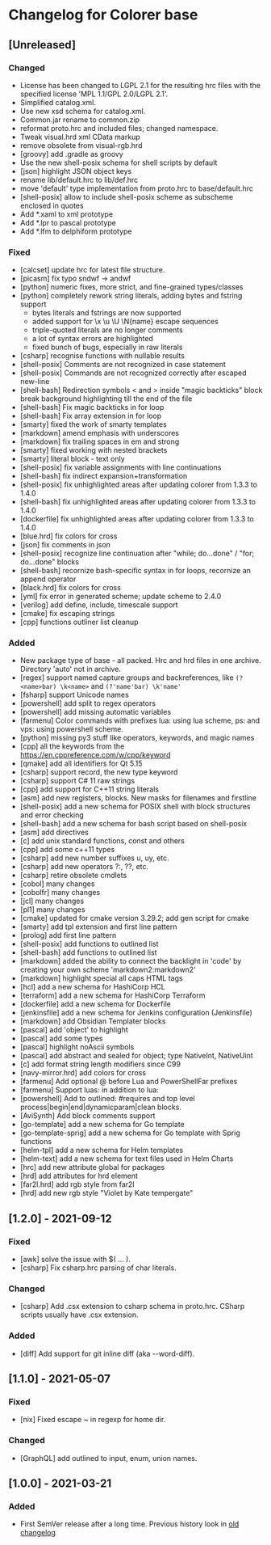 # Changelog for Colorer base

## [Unreleased]

### Changed
- License has been changed to LGPL 2.1 for the resulting hrc files with the specified license 'MPL 1.1/GPL 2.0/LGPL 2.1'.
- Simplified catalog.xml.
- Use new xsd schema for catalog.xml.
- Common.jar rename to common.zip
- reformat proto.hrc and included files; changed namespace.
- Tweak visual.hrd xml CData markup
- remove obsolete from visual-rgb.hrd
- [groovy] add .gradle as groovy
- Use the new shell-posix schema for shell scripts by default
- [json] highlight JSON object keys
- rename lib/default.hrc to lib/def.hrc
- move 'default' type implementation from proto.hrc to base/default.hrc
- [shell-posix] allow to include shell-posix scheme as subscheme enclosed in quotes
- Add *.xaml to xml prototype
- Add *.lpr to pascal prototype
- Add *.lfm to delphiform prototype
  
### Fixed
- [calcset] update hrc for latest file structure.
- [picasm] fix typo  sndwf -> andwf
- [python] numeric fixes, more strict, and fine-grained types/classes
- [python] completely rework string literals, adding bytes and fstring support
    * bytes literals and fstrings are now supported
    * added support for \x \u \U \N{name} escape sequences
    * triple-quoted literals are no longer comments
    * a lot of syntax errors are highlighted
    * fixed bunch of bugs, especially in raw literals
- [csharp] recognise functions with nullable results
- [shell-posix] Comments are not recognized in case statement
- [shell-posix] Commands are not recognized correctly after escaped new-line
- [shell-bash] Redirection symbols < and > inside "magic backticks" block break background highlighting till the end of the file
- [shell-bash] Fix magic backticks in for loop
- [shell-bash] Fix array extension in for loop
- [smarty] fixed the work of smarty templates
- [markdown] amend emphasis with underscores
- [markdown] fix trailing spaces in em and strong
- [smarty] fixed working with nested brackets
- [smarty] literal block - text only
- [shell-posix] fix variable assignments with line continuations
- [shell-bash] fix indirect expansion+transformation
- [shell-posix] fix unhighlighted areas after updating colorer from 1.3.3 to 1.4.0
- [shell-bash] fix unhighlighted areas after updating colorer from 1.3.3 to 1.4.0
- [dockerfile] fix unhighlighted areas after updating colorer from 1.3.3 to 1.4.0
- [blue.hrd] fix colors for cross
- [json] fix comments in json
- [shell-posix] recognize line continuation after "while; do...done" / "for; do...done" blocks
- [shell-bash] recornize bash-specific syntax in for loops, recornize an append operator
- [black.hrd] fix colors for cross
- [yml] fix error in generated scheme; update scheme to 2.4.0
- [verilog] add define, include, timescale support
- [cmake] fix escaping strings
- [cpp] functions outliner list cleanup

### Added
- New package type of base - all packed. Hrc and hrd files in one archive. Directory 'auto' not in archive.
- [regex] support named capture groups and backreferences, like `(?<name>bar) \k<name>` and `(?'name'bar) \k'name'`
- [fsharp] support Unicode names
- [powershell] add split to regex operators
- [powershell] add missing automatic variables
- [farmenu] Color commands with prefixes lua: using lua scheme, ps: and vps: using powershell scheme.
- [python] missing py3 stuff like operators, keywords, and magic names
- [cpp] all the keywords from the https://en.cppreference.com/w/cpp/keyword
- [qmake] add all identifiers for Qt 5.15
- [csharp] support record, the new type keyword
- [csharp] support C# 11 raw strings
- [cpp] add support for C++11 string literals
- [asm] add new registers, blocks. New masks for filenames and firstline
- [shell-posix] add a new schema for POSIX shell with block structures and error checking
- [shell-bash] add a new schema for bash script based on shell-posix
- [asm] add directives
- [c] add unix standard functions, const and others
- [cpp] add some c++11 types
- [csharp] add new number suffixes u, uy, etc.
- [csharp] add new operators ?:, ??, etc.
- [csharp] retire obsolete cmdlets
- [cobol] many changes
- [cobolfr] many changes
- [jcl] many changes
- [pl1] many changes
- [cmake] updated for cmake version 3.29.2; add gen script for cmake
- [smarty] add tpl extension and first line pattern
- [prolog] add first line pattern
- [shell-posix] add functions to outlined list
- [shell-bash] add functions to outlined list
- [markdown] added the ability to connect the backlight in 'code' by creating your own scheme 'markdown2:markdown2'
- [markdown] highlight special all caps HTML tags
- [hcl] add a new schema for HashiCorp HCL
- [terraform] add a new schema for HashiCorp Terraform
- [dockerfile] add a new schema for Dockerfile
- [jenkinsfile] add a new schema for Jenkins configuration (Jenkinsfile)
- [markdown] add Obsidian Templater blocks
- [pascal] add 'object' to highlight
- [pascal] add some types
- [pascal] highlight noAscii symbols
- [pascal] add abstract and sealed for object; type NativeInt, NativeUint
- [c] add format string length modifiers since C99
- [navy-mirror.hrd] add colors for cross
- [farmenu] Add optional @ before Lua and PowerShellFar prefixes
- [farmenu] Support luas: in addition to lua:
- [powershell] Add to outlined: #requires and top level process|begin|end|dynamicparam|clean blocks.
- [AviSynth] Add block comments support
- [go-template] add a new schema for Go template
- [go-template-sprig] add a new schema for Go template with Sprig functions
- [helm-tpl] add a new schema for Helm templates
- [helm-text] add a new schema for text files used in Helm Charts
- [hrc] add new attribute global for packages
- [hrd] add attributes for hrd element
- [far2l.hrd] add rgb style from far2l
- [hrd] add new rgb style "Violet by Kate tempergate"

## [1.2.0] - 2021-09-12

### Fixed
- [awk] solve the issue with $( ... ).
- [csharp] Fix csharp.hrc parsing of char literals.

### Changed
- [csharp] Add .csx extension to csharp schema in proto.hrc. CSharp scripts usually have .csx extension.

### Added
- [diff] Add support for git inline diff (aka --word-diff).

## [1.1.0] - 2021-05-07

### Fixed
- [nix] Fixed escape ~ in regexp for home dir.

### Changed
- [GraphQL] add outlined to input, enum, union names.

## [1.0.0] - 2021-03-21

### Added
- First SemVer release after a long time. Previous history look in [old changelog](https://github.com/colorer/Colorer-schemes/blob/0ce9aa4ecf2fda04b959a7a74fd965247d8f65f8/hrc/hrc/CHANGELOG)

